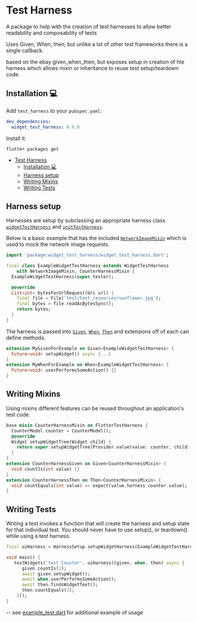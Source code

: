 # Test Harness
A package to help with the creation of test harnesses to allow better readability and composability of tests

Uses Given, When, then, but unlike a lot of other test frameworks there is a single callback.

based on the ebay given_when_then, but exposes setup in creation of hte harness which allows mixin or inheritance to reuse test setup/teardown code.

## Installation 💻

Add `test_harness` to your `pubspec.yaml`:

```yaml
dev_dependencies:
  widget_test_harness: 0.6.0
```

Install it:

```sh
flutter packages get
```

- [Test Harness](#test-harness)
  - [Installation 💻](#installation-)
  - [Harness setup](#harness-setup)
  - [Writing Mixins](#writing-mixins)
  - [Writing Tests](#writing-tests)


## Harness setup

Harnesses are setup by subclassing an appropriate harness class [`widgetTestHarness`] and [`unitTestHarness`].

[`widgetTestHarness`]: https://pub.dev/documentation/widget_test_harness/latest/widget_test_harness/WidgetTestHarness-class.html
[`unitTestHarness`]: https://pub.dev/documentation/widget_test_harness/latest/widget_test_harness/UnitTestHarness-class.html

Below is a basic example that has the included [`NetworkImageMixin`] which is used to mock the network image requests.

[`NetworkImageMixin`]: https://pub.dev/documentation/widget_test_harness/latest/widget_test_harness/NetworkImageMixin-mixin.html

```dart
import 'package:widget_test_harness/widget_test_harness.dart';

final class ExampleWidgetTestHarness extends WidgetTestHarness
    with NetworkImageMixin, CounterHarnessMixin {
  ExampleWidgetTestHarness(super.tester);

  @override
  List<int> bytesForUrlRequest(Uri url) {
    final file = File('test/test_resources/sunflower.jpg');
    final bytes = file.readAsBytesSync();
    return bytes;
  }
}
```

The harness is passed into [`Given`], [`When`], [`Then`] and extensions off of each can define methods.  

```dart
extension MyGivenForExample on Given<ExampleWidgetTestHarness> {
  Future<void> setupWidget() async {...}
}
extension MyWhenForExample on When<ExampleWidgetTestHarness> {
  Future<void> userPerformsSomeAction() {}
}
```

[`Given`]: https://pub.dev/documentation/widget_test_harness/latest/widget_test_harness/Given-class.html
[`When`]: https://pub.dev/documentation/widget_test_harness/latest/widget_test_harness/When-class.html
[`Then`]: https://pub.dev/documentation/widget_test_harness/latest/widget_test_harness/Then-class.html


## Writing Mixins

Using mixins different features can be reused throughout an application's test code.  

```dart
base mixin CounterHarnessMixin on FlutterTestHarness {
  CounterModel counter = CounterModel();
  @override
  Widget setupWidgetTree(Widget child) {
    return super.setupWidgetTree(Provider.value(value: counter, child: child));
  }
}
extension CounterHarnessGiven on Given<CounterHarnessMixin> {
  void countIs(int value) {}
}
extension CounterHarnessThen on Then<CounterHarnessMixin> {
  void countEquals(int value) => expect(value,harness.counter.value);
}
```


## Writing Tests

Writing a test invokes a function that will create the harness and setup state for that individual test.  You should never have to use setup(), or teardown() while using a test harness.   

```dart
final uiHarness = HarnessSetup.setupWidgetHarness(ExampleWidgetTestHarness.new);

void main() {
   testWidgets('test Counter', uiHarness((given, when, then) async {
      given.countIs(1);
      await given.setupWidget();
      await when.userPerformsSomeAction();
      await then.findsWidgetText();
      then.countEquals(2);
    }));
}
```

-- see [example_test.dart](test/src/example/example_test.dart) for additional example of usage

